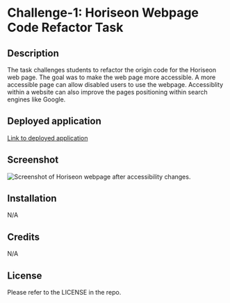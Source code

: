 # Challenge-1: Horiseon Webpage Code Refactor Task

## Description

The task challenges students to refactor the origin code for the Horiseon web page. The goal was to make the web page more accessible. A more accessible page can allow disabled users to use the webpage. Accessiblity within a website can also improve the pages positioning within search engines like Google.

## Deployed application

[Link to deployed application](https://adam-deb.github.io/Challenge-1/)

## Screenshot

![Screenshot of Horiseon webpage after accessibility changes.](Assets/images/Screenshot.png)

## Installation

N/A

## Credits

N/A

## License

Please refer to the LICENSE in the repo.